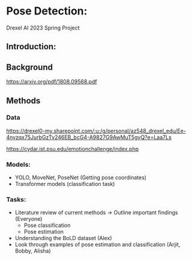 # Pose Detection:

Drexel AI 2023 Spring Project

## Introduction:

## Background
https://arxiv.org/pdf/1808.09568.pdf

## Methods

### Data
https://drexel0-my.sharepoint.com/:u:/g/personal/az548_drexel_edu/Ee-4nyzqx75JurbGzTv246EB_bcG4-A9827G9AwMuT5gyQ?e=Laa7Ls

https://cydar.ist.psu.edu/emotionchallenge/index.php

### Models: 
* YOLO, MoveNet, PoseNet (Getting pose coordinates)
* Transformer models (classification task)

### Tasks:
* Literature review of current methods -> Outline important findings (Everyone)
  * Pose classification
  * Pose estimation
* Understanding the BoLD dataset (Alex)
* Look through examples of pose estimation and classification (Arjit, Bobby, Alisha)


